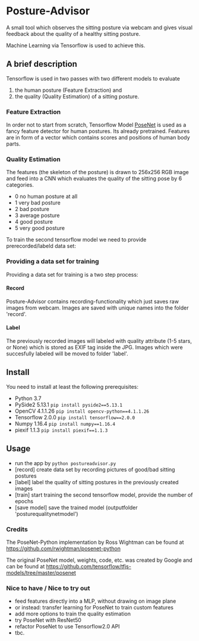 # Posture-Advisor
A small tool which observes the sitting posture via webcam and gives visual feedback 
about the quality of a healthy sitting posture.

Machine Learning via Tensorflow is used to achieve this. 

## A brief description
Tensorflow is used in two passes with two different models to evaluate 

1. the human posture (Feature Extraction) and 
2. the quality (Quality Estimation) of a sitting posture. 

### Feature Extraction
In order not to start from scratch, Tensorflow Model
[PoseNet](https://github.com/tensorflow/tfjs-models/tree/master/posenet) is used as a 
fancy feature detector for human postures. Its already pretrained. Features are in form
of a vector which contains scores and positions of human body parts.

### Quality Estimation
The features (the skeleton of the posture) is drawn to 256x256 RGB image and feed into a CNN which evaluates 
the quality of the sitting pose by 6 categories. 
* 0 no human posture at all
* 1 very bad posture
* 2 bad posture
* 3 average posture
* 4 good posture
* 5 very good posture

To train the second tensorflow model we need to provide prerecorded/labeld data set:

### Providing a data set for training
Providing a data set for training is a two step process:

#### Record 
Posture-Advisor contains recording-functionality which just saves raw images from 
webcam. Images are saved with unique names into the folder 'record'.

#### Label
The previously recorded images will labeled with quality attribute (1-5 stars, or None) which is
stored as EXIF tag inside the JPG. Images which were succesfully labeled will
be moved to folder 'label'.


## Install
You need to install at least the following prerequisites:

* Python 3.7
* PySide2 5.13.1                        ```pip install pyside2==5.13.1```
* OpenCV 4.1.1.26                       ```pip install opencv-python==4.1.1.26```
* Tensorflow 2.0.0                      ```pip install tensorflow==2.0.0```
* Numpy 1.16.4                          ```pip install numpy==1.16.4```
* piexif 1.1.3                          ```pip install piexif==1.1.3```


## Usage

* run the app by ```python postureadvisor.py```
* [record] create data set by recording pictures of good/bad sitting postures
* [label] label the quality of sitting postures in the previously created images
* [train] start training the second tensorflow model, provide the number of epochs
* [save model] save the trained model (outputfolder 'posturequalitynetmodel')

### Credits

The PoseNet-Python implementation by Ross Wightman can be found at https://github.com/rwightman/posenet-python

The original PoseNet model, weights, code, etc. was created by Google and can be found at https://github.com/tensorflow/tfjs-models/tree/master/posenet

### Nice to have / Nice to try out
* feed features directly into a MLP, without drawing on image plane
* or instead: transfer learning for PoseNet to train custom features
* add more options to train the quality estimation 
* try PoseNet with ResNet50 
* refactor PoseNet to use Tensorflow2.0 API
* tbc.

